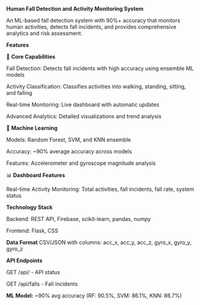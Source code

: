 **Human Fall Detection and Activity Monitoring System**

An ML-based fall detection system with 90%+ accuracy that monitors human activities, detects fall incidents, and provides comprehensive analytics and risk assessment.


**Features**


🎯 **Core Capabilities**

Fall Detection: Detects fall incidents with high accuracy using ensemble ML models

Activity Classification: Classifies activities into walking, standing, sitting, and falling

Real-time Monitoring: Live dashboard with automatic updates

Advanced Analytics: Detailed visualizations and trend analysis


🤖 **Machine Learning**

Models: Random Forest, SVM, and KNN ensemble

Accuracy: ~90% average accuracy across models

Features: Accelerometer and gyroscope magnitude analysis


📊 **Dashboard Features**

Real-time Activity Monitoring: Total activities, fall incidents, fall rate, system status


**Technology Stack**

Backend: REST API, Firebase, scikit-learn, pandas, numpy 

Frontend: Flask, CSS


**Data Format**
CSV/JSON with columns: acc_x, acc_y, acc_z, gyro_x, gyro_y, gyro_z


**API Endpoints**

GET /api/ - API status

GET /api/falls - Fall incidents


**ML Model:** ~90% avg accuracy (RF: 90.5%, SVM: 86.1%, KNN: 86.7%)
